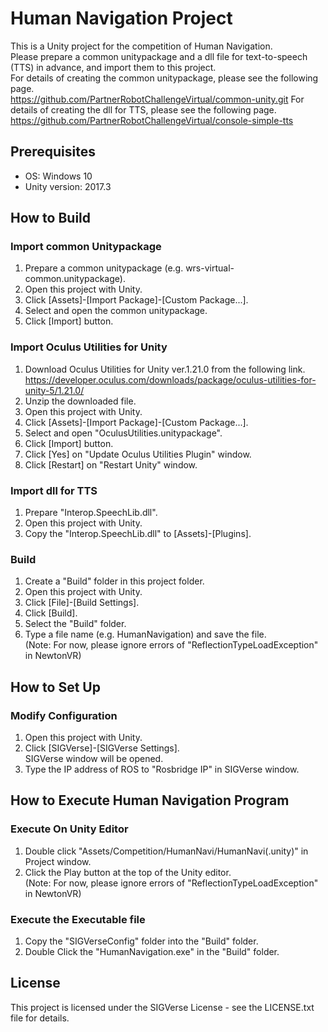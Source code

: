 # Human Navigation Project

This is a Unity project for the competition of Human Navigation.  
Please prepare a common unitypackage and a dll file for text-to-speech (TTS) in advance, and import them to this project.  
For details of creating the common unitypackage, please see the following page.  
https://github.com/PartnerRobotChallengeVirtual/common-unity.git
For details of creating the dll for TTS, please see the following page.  
https://github.com/PartnerRobotChallengeVirtual/console-simple-tts

## Prerequisites

- OS: Windows 10
- Unity version: 2017.3

## How to Build

### Import common Unitypackage

1. Prepare a common unitypackage (e.g. wrs-virtual-common.unitypackage).
2. Open this project with Unity.
3. Click [Assets]-[Import Package]-[Custom Package...].
3. Select and open the common unitypackage.
4. Click [Import] button.

### Import Oculus Utilities for Unity

1. Download Oculus Utilities for Unity ver.1.21.0 from the following link.  
https://developer.oculus.com/downloads/package/oculus-utilities-for-unity-5/1.21.0/
2. Unzip the downloaded file.
3. Open this project with Unity.
4. Click [Assets]-[Import Package]-[Custom Package...].
5. Select and open "OculusUtilities.unitypackage".
6. Click [Import] button.
7. Click [Yes] on "Update Oculus Utilities Plugin" window.
8. Click [Restart] on "Restart Unity" window.

### Import dll for TTS
1. Prepare "Interop.SpeechLib.dll".
2. Open this project with Unity.
3. Copy the "Interop.SpeechLib.dll" to [Assets]-[Plugins].

### Build
1. Create a "Build" folder in this project folder.
2. Open this project with Unity.
3. Click [File]-[Build Settings].
4. Click [Build].
5. Select the "Build" folder.
6. Type a file name (e.g. HumanNavigation) and save the file.  
(Note: For now, please ignore errors of "ReflectionTypeLoadException" in NewtonVR)

## How to Set Up

### Modify Configuration

1. Open this project with Unity.
2. Click [SIGVerse]-[SIGVerse Settings].  
SIGVerse window will be opened.
3. Type the IP address of ROS to "Rosbridge IP" in SIGVerse window.

## How to Execute Human Navigation Program

### Execute On Unity Editor
1. Double click "Assets/Competition/HumanNavi/HumanNavi(.unity)" in Project window.
2. Click the Play button at the top of the Unity editor.  
(Note: For now, please ignore errors of "ReflectionTypeLoadException" in NewtonVR)

### Execute the Executable file
1. Copy the "SIGVerseConfig" folder into the "Build" folder.
2. Double Click the "HumanNavigation.exe" in the "Build" folder.

## License

This project is licensed under the SIGVerse License - see the LICENSE.txt file for details.
